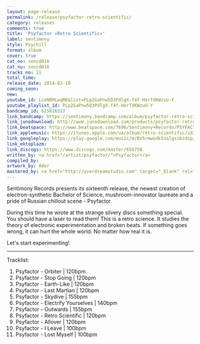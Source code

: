 ```yaml
---
layout: page-release
permalink: /release/psyfactor-retro-scientific/
category: releases
comments: true
title: 'Psyfactor «Retro Scientific»'
label: sentimony
style: Psychill
format: album
cover: true
cat_no: sencd016
cat_nu: sencd016
tracks_no: 11
total_time: 
release_date: 2014-02-10
coming_soon: 
new: 
youtube_id: LceN0MLwqME&list=PLp2GaPnw5O3PdlgX-f4f-HerTdKWzuU-Y
youtube_playlist_id: PLp2GaPnw5O3PdlgX-f4f-HerTdKWzuU-Y
bandcamp_id: 625816327
link_bandcamp: https://sentimony.bandcamp.com/album/psyfactor-retro-scientific
link_junodownload: http://www.junodownload.com/products/psyfactor-retro-scientific/2443464-02
link_beatspace: http://www.beatspace.com/7696/Sentimony+Records/PSYFACTOR/Retro+Scientific/detail.aspx
link_applemusic: https://itunes.apple.com/ua/album/retro-scientific/id1272439398?l=uk
link_googleplay: https://play.google.com/music/m/Bx5rmwodk5salgssbcdspzkhdl4?t=Psyfactor_Retro_Scientific
link_ektoplazm: 
link_discogs: https://www.discogs.com/master/656758
written_by: <a href="/artist/psyfactor/">Psyfactor</a>
compiled_by: 
artwork_by: Ader
mastered_by: <a href="http://overdreamstudio.com" target="_blank" rel="noopener">Makus (Overdream Studio)</a>
---
```


Sentimony Records presents its sixteenth release, the newest creation of electron-synthetic Bachelor of Science, mushroom-innovator laureate and a pride of Russian chillout scene - Psyfactor.

During this time he wrote at the strange silvery discs something special. You should have a laser to read them! This is a retro science. It studies the theory of electronic experimentation and broken beats. If something goes wrong, it can hurt the whole world. No matter how real it is.

Let's start experimenting!

---
Tracklist:

01. Psyfactor - Orbiter \| 120bpm
02. Psyfactor - Stop Going \| 120bpm
03. Psyfactor - Earth-Like \| 120bpm
04. Psyfactor - Last Martian \| 120bpm
05. Psyfactor - Skydive \| 155bpm
06. Psyfactor - Electrify Yourselves \| 140bpm
07. Psyfactor - Outwards \| 155bpm
08. Psyfactor - Retro Scientific \| 120bpm
09. Psyfactor - Allover \| 120bpm
10. Psyfactor - I Leave \| 100bpm
11. Psyfactor - Lost Myself \| 100bpm
